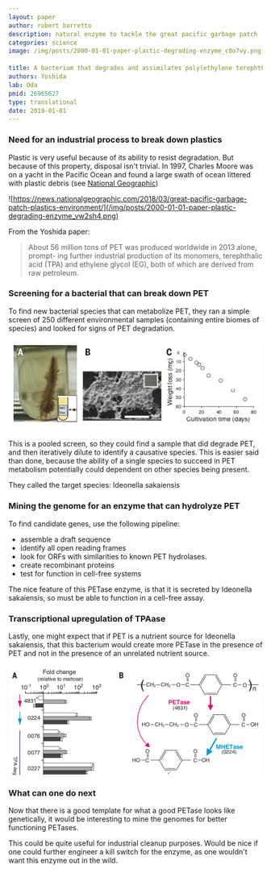 ```yaml
---
layout: paper
author: robert barretto
description: natural enzyme to tackle the great pacific garbage patch
categories: science
image: /img/posts/2000-01-01-paper-plastic-degrading-enzyme_c0o7vy.png

title: A bacterium that degrades and assimilates poly(ethylene terephthalate)
authors: Yoshida
lab: Oda
pmid: 26965627
type: translational
date: 2019-01-01
---
```


### Need for an industrial process to break down plastics

Plastic is very useful because of its ability to resist degradation.  But because of this property, disposal isn't trivial.  In 1997, Charles Moore was on a yacht in the Pacific Ocean and found a large swath of ocean littered with plastic debris (see [National Geographic](https://news.nationalgeographic.com/2018/03/great-pacific-garbage-patch-plastics-environment/))

![https://news.nationalgeographic.com/2018/03/great-pacific-garbage-patch-plastics-environment/](/img/posts/2000-01-01-paper-plastic-degrading-enzyme_vw2sh4.png)

From the Yoshida paper:
> About 56 million tons of PET was produced worldwide in 2013 alone, prompt- ing further industrial production of its monomers, terephthalic acid (TPA) and ethylene glycol (EG), both of which are derived from raw petroleum.

### Screening for a bacterial that can break down PET

To find new bacterial species that can metabolize PET, they ran a simple screen of 250 different environmental samples (containing entire biomes of species) and looked for signs of PET degradation.  

![Breakdown](/img/posts/2000-01-01-paper-plastic-degrading-enzyme_c0o7vy.png)

This is a pooled screen, so they could find a sample that did degrade PET, and then iteratively dilute to identify a causative species.  This is easier said than done, because the ability of a single species to succeed in PET metabolism potentially could dependent on other species being present.

They called the target species: Ideonella sakaiensis

### Mining the genome for an enzyme that can hydrolyze PET

To find candidate genes, use the following pipeline:

- assemble a draft sequence
- identify all open reading frames
- look for ORFs with similarities to known PET hydrolases. 
- create recombinant proteins
- test for function in cell-free systems

The nice feature of this PETase enzyme, is that it is secreted by Ideonella sakaiensis, so must be able to function in a cell-free assay.

### Transcriptional upregulation of TPAase

Lastly, one might expect that if PET is a nutrient source for Ideonella sakaiensis, that this bacterium would create more PETase in the presence of PET and not in the presence of an unrelated nutrient source.

![Upregulation](/img/posts/2000-01-01-paper-plastic-degrading-enzyme_jx5cr3.png)

### What can one do next

Now that there is a good template for what a good PETase looks like genetically, it would be interesting to mine the genomes for better functioning PETases.  

This could be quite useful for industrial cleanup purposes.  Would be nice if one could further engineer a kill switch for the enzyme, as one wouldn't want this enzyme out in the wild.
